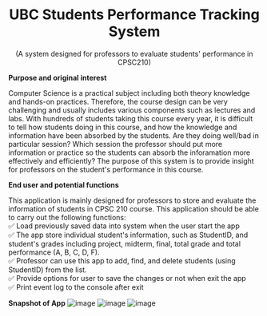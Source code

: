 <div align="center">
<h1/>UBC Students Performance Tracking System</h1>
</div>

<p align="center">
(A system designed for professors to evaluate students' performance in CPSC210)
</p>

**Purpose and original interest**

Computer Science is a practical subject including both theory knowledge and hands-on practices. Therefore, the course design can be very challenging and usually includes various components such as lectures and labs. With hundreds of students taking this course every year, it is difficult to tell how students doing in this course, and how the knowledge and information have been absorbed by the students. Are they doing well/bad in particular session? Which session the professor should put more information or practice so the students can absorb the inforamation more effectively and efficiently? The purpose of this system is to provide insight for professors on the student's performance in this course.  

**End user and potential functions**
    
This application is mainly designed for professors to store and evaluate the information of students in CPSC 210 course. 
This application should be able to carry out the following functions:  <br>
✅ Load previously saved data into system when the user start the app <br>
✅ The app store individual student's information, such as StudentID, and student's grades including project, midterm, final, total grade and total performance (A, B, C, D, F).<br>
✅ Professor can use this app to add, find, and delete students (using StudentID) from the list.<br>
✅ Provide options for user to save the changes or not when exit the app<br>
✅ Print event log to the console after exit<br>

**Snapshot of App**
![image](https://github.com/EmilyXu0427/UBC_Students_Performance_Tracking_System/assets/155400414/36fa543e-b6d7-4b2e-b448-59e41e5656c6)
![image](https://github.com/EmilyXu0427/UBC_Students_Performance_Tracking_System/assets/155400414/c8df2add-ecfa-4ddd-b19c-35cc762ac25e)
![image](https://github.com/EmilyXu0427/UBC_Students_Performance_Tracking_System/assets/155400414/8fcb8d1e-260a-46c5-838c-a437a90cc82b)





